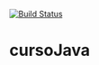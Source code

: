 [![Build Status](https://travis-ci.org/marquinmpfs/cursoJava.svg?branch=master)](https://travis-ci.org/marquinmpfs/cursoJava)

# cursoJava
